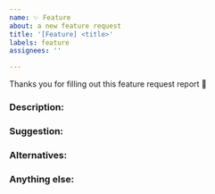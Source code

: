 ```yaml
---
name: ✨ Feature
about: a new feature request
title: '[Feature] <title>'
labels: feature
assignees: ''

---
```


Thanks you for filling out this feature request report :vulcan_salute:


### Description:
<!-- A concise and clear description of feature you're interested in. -->

### Suggestion:
<!-- Describe a solution you'd like. A concise description of what you expected to happen.  -->

### Alternatives:
<!-- Describe the alternative solution or feature -->

### Anything else:
<!--
Links? References? Anything that will give us more context about the feature that is being requested!
-->
